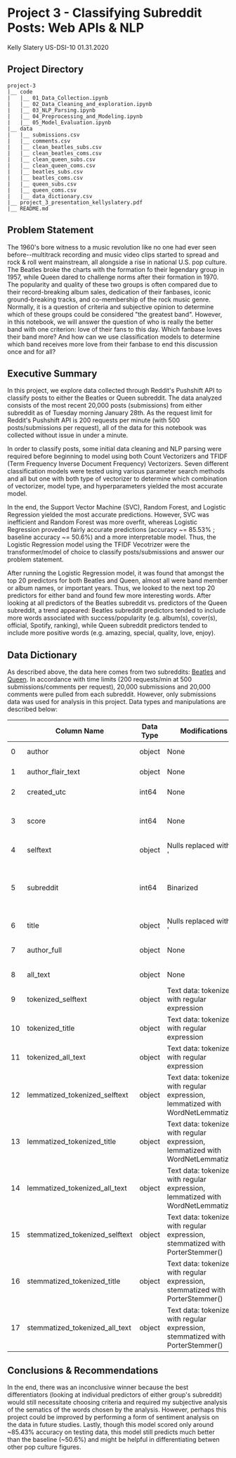 # Project 3 - Classifying Subreddit Posts: Web APIs & NLP

Kelly Slatery
US-DSI-10
01.31.2020

## Project Directory
```
project-3
|__ code
|   |__ 01_Data_Collection.ipynb  
|   |__ 02_Data_Cleaning_and_exploration.ipynb  
|   |__ 03_NLP_Parsing.ipynb  
|   |__ 04_Preprocessing_and_Modeling.ipynb  
|   |__ 05_Model_Evaluation.ipynb  
|__ data
|   |__ submissions.csv
|   |__ comments.csv
|   |__ clean_beatles_subs.csv
|   |__ clean_beatles_coms.csv
|   |__ clean_queen_subs.csv
|   |__ clean_queen_coms.csv
|   |__ beatles_subs.csv
|   |__ beatles_coms.csv
|   |__ queen_subs.csv
|   |__ queen_coms.csv
|   |__ data_dictionary.csv
|__ project_3_presentation_kellyslatery.pdf
|__ README.md
```


## Problem Statement

The 1960's bore witness to a music revolution like no one had ever seen before--multitrack recording and music video clips started to spread and rock & roll went mainstream, all alongside a rise in national U.S. pop culture. The Beatles broke the charts with the formation fo their legendary group in 1957, while Queen dared to challenge norms after their formation in 1970. The popularity and quality of these two groups is often compared due to their record-breaking album sales, dedication of their fanbases, iconic ground-breaking tracks, and co-membership of the rock music genre. Normally, it is a question of criteria and subjective opinion to determine which of these groups could be considered "the greatest band". However, in this notebook, we will answer the question of who is really the better band with one criterion: love of their fans to this day. Which fanbase loves their band more? And how can we use classification models to determine which band receives more love from their fanbase to end this discussion once and for all?



## Executive Summary

In this project, we explore data collected through Reddit's Pushshift API to classify posts to either the Beatles or Queen subreddit. The data analyzed consists of the most recent 20,000 posts (submissions) from either subreddit as of Tuesday morning January 28th. As the request limit for Reddit's Pushshift API is 200 requests per minute (with 500 posts/submissions per request), all of the data for this notebook was collected without issue in under a minute.

In order to classify posts, some initial data cleaning and NLP parsing were required before beginning to model using both Count Vectorizers and TFIDF (Term Frequency Inverse Document Frequency) Vectorizers. Seven different classification models were tested using various parameter search methods and all but one with both type of vectorizer to determine which combination of vectorizer, model type, and hyperparameters yielded the most accurate model.

In the end, the Support Vector Machine (SVC), Random Forest, and Logistic Regression yielded the most accurate predictions. However, SVC was inefficient and Random Forest was more overfit, whereas Logistic Regression proveded fairly accurate predictions (accuracy ~= 85.53% ; baseline accuracy ~= 50.6%) and a more interpretable model. Thus, the Logistic Regression model using the TFIDF Vecotrizer were the transformer/model of choice to classify posts/submissions and answer our problem statement.

After running the Logistic Regression model, it was found that amongst the top 20 predictors for both Beatles and Queen, almost all were band member or album names, or important years. Thus, we looked to the next top 20 predictors for either band and found few more interesting words. After looking at all predictors of the Beatles subreddit vs. predictors of the Queen subreddit, a trend appeared: Beatles subreddit predictors tended to include more words associated with success/popularity (e.g. album(s), cover(s), official, Spotify, ranking), while Queen subreddit predictors tended to include more positive words (e.g. amazing, special, quality, love, enjoy).



## Data Dictionary

As described above, the data here comes from two subreddits: [Beatles](https://www.reddit.com/r/beatles/) and [Queen](https://www.reddit.com/r/queen/). In accordance with time limits (200 requests/min at 500 submissions/comments per request), 20,000 submissions and 20,000 comments were pulled from each subreddit. However, only submissions data was used for analysis in this project. Data types and manipulations are described below:

|  	| Column Name 	| Data Type 	| Modifications 	| Description 	|
|----	|--------------------------------	|-----------	|-----------------------------------------------------------------------------------	|---------------------------------------------------------------------	|
| 0 	| author 	| object 	| None 	| Author of post/submission 	|
| 1 	| author_flair_text 	| object 	| None 	| Non-ascii parts of author username 	|
| 2 	| created_utc 	| int64 	| None 	| Time post was created in UTC 	|
| 3 	| score 	| int64 	| None 	| Aggregate sum of upvotes and downvotes (no negatives) 	|
| 4 	| selftext 	| object 	| Nulls replaced with '-' 	| Body of post/submission 	|
| 5 	| subreddit 	| int64 	| Binarized 	| Subreddit to which the post/submission belongs (1=Beatles, 0=Queen) 	|
| 6 	| title 	| object 	| Nulls replaced with '-' 	| Title of post/submission 	|
| 7 	| author_full 	| object 	| None 	| Combined: 'author' and 'author_flair_text' 	|
| 8 	| all_text 	| object 	| None 	| Combined: 'selftext' and 'title' 	|
| 9 	| tokenized_selftext 	| object 	| Text data: tokenized with regular expression 	| Tokenized 'selftext' 	|
| 10 	| tokenized_title 	| object 	| Text data: tokenized with regular expression 	| Tokenized 'title' 	|
| 11 	| tokenized_all_text 	| object 	| Text data: tokenized with regular expression 	| Tokenized 'all_text' 	|
| 12 	| lemmatized_tokenized_selftext 	| object 	| Text data: tokenized with regular expression, lemmatized with WordNetLemmatizer() 	| Lemmatized 'tokenized_selftext' 	|
| 13 	| lemmatized_tokenized_title 	| object 	| Text data: tokenized with regular expression, lemmatized with WordNetLemmatizer() 	| Lemmatized 'tokenized_title' 	|
| 14 	| lemmatized_tokenized_all_text 	| object 	| Text data: tokenized with regular expression, lemmatized with WordNetLemmatizer() 	| Lemmatized 'tokenized_all_text' 	|
| 15 	| stemmatized_tokenized_selftext 	| object 	| Text data: tokenized with regular expression, stemmatized with PorterStemmer() 	| Stemmatized 'tokenized_selftext' 	|
| 16 	| stemmatized_tokenized_title 	| object 	| Text data: tokenized with regular expression, stemmatized with PorterStemmer() 	| Stemmatized 'tokenized_title' 	|
| 17 	| stemmatized_tokenized_all_text 	| object 	| Text data: tokenized with regular expression, stemmatized with PorterStemmer() 	| Stemmatized 'tokenized_all_text' 	|



## Conclusions & Recommendations

In the end, there was an inconclusive winner because the best differentiators (looking at individual predictors of either group's subreddit) would still necessitate choosing criteria and required my subjective analysis of the sematics of the words chosen by the analysis. However, perhaps this project could be improved by performing a form of sentiment analysis on the data in future studies. Lastly, though this model scored only around ~85.43% accuracy on testing data, this model still predicts much better than the baseline (~50.6%) and might be helpful in differentiating betwen other pop culture figures.
